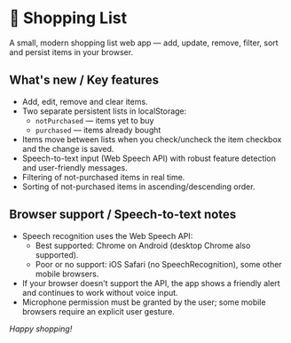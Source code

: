 # 🛒 Shopping List

A small, modern shopping list web app — add, update, remove, filter, sort and persist items in your browser.

## What's new / Key features

- Add, edit, remove and clear items.
- Two separate persistent lists in localStorage:
  - `notPurchased` — items yet to buy
  - `purchased` — items already bought
- Items move between lists when you check/uncheck the item checkbox and the change is saved.
- Speech-to-text input (Web Speech API) with robust feature detection and user-friendly messages.
- Filtering of not-purchased items in real time.
- Sorting of not-purchased items in ascending/descending order.

## Browser support / Speech-to-text notes

- Speech recognition uses the Web Speech API:
  - Best supported: Chrome on Android (desktop Chrome also supported).
  - Poor or no support: iOS Safari (no SpeechRecognition), some other mobile browsers.
- If your browser doesn't support the API, the app shows a friendly alert and continues to work without voice input.
- Microphone permission must be granted by the user; some mobile browsers require an explicit user gesture.

_Happy shopping!_
